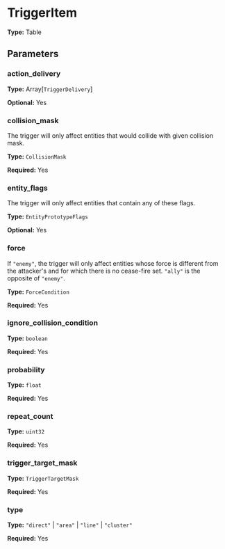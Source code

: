 # TriggerItem

**Type:** Table

## Parameters

### action_delivery

**Type:** Array[`TriggerDelivery`]

**Optional:** Yes

### collision_mask

The trigger will only affect entities that would collide with given collision mask.

**Type:** `CollisionMask`

**Required:** Yes

### entity_flags

The trigger will only affect entities that contain any of these flags.

**Type:** `EntityPrototypeFlags`

**Optional:** Yes

### force

If `"enemy"`, the trigger will only affect entities whose force is different from the attacker's and for which there is no cease-fire set. `"ally"` is the opposite of `"enemy"`.

**Type:** `ForceCondition`

**Required:** Yes

### ignore_collision_condition

**Type:** `boolean`

**Required:** Yes

### probability

**Type:** `float`

**Required:** Yes

### repeat_count

**Type:** `uint32`

**Required:** Yes

### trigger_target_mask

**Type:** `TriggerTargetMask`

**Required:** Yes

### type

**Type:** `"direct"` | `"area"` | `"line"` | `"cluster"`

**Required:** Yes

